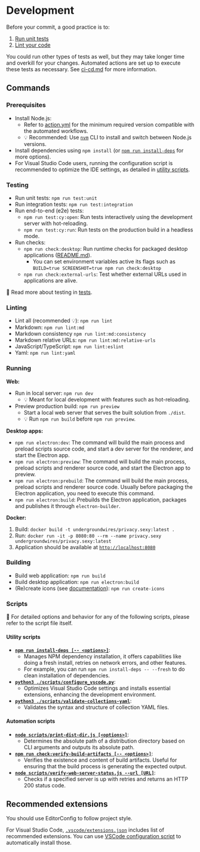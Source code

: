 # Development

Before your commit, a good practice is to:

1. [Run unit tests](#testing)
2. [Lint your code](#linting)

You could run other types of tests as well, but they may take longer time and overkill for your changes.
Automated actions are set up to execute these tests as necessary.
See [ci-cd.md](./ci-cd.md) for more information.

## Commands

### Prerequisites

- Install Node.js:
  - Refer to [action.yml](./../.github/actions/setup-node/action.yml) for the minimum required version compatible with the automated workflows.
  - 💡 Recommended: Use [`nvm`](https://github.com/nvm-sh/nvm) CLI to install and switch between Node.js versions.
- Install dependencies using `npm install` (or [`npm run install-deps`](#utility-scripts) for more options).
- For Visual Studio Code users, running the configuration script is recommended to optimize the IDE settings, as detailed in [utility scripts](#utility-scripts).

### Testing

- Run unit tests: `npm run test:unit`
- Run integration tests: `npm run test:integration`
- Run end-to-end (e2e) tests:
  - `npm run test:cy:open`: Run tests interactively using the development server with hot-reloading.
  - `npm run test:cy:run`: Run tests on the production build in a headless mode.
- Run checks:
  - `npm run check:desktop`: Run runtime checks for packaged desktop applications ([README.md](./../tests/checks/desktop-runtime-errors/check-desktop-runtime-errors/README.md)).
    - You can set environment variables active its flags such as `BUILD=true SCREENSHOT=true npm run check:desktop`
  - `npm run check:external-urls`: Test whether external URLs used in applications are alive.

📖 Read more about testing in [tests](./tests.md).

### Linting

- Lint all (recommended 💡): `npm run lint`
- Markdown: `npm run lint:md`
- Markdown consistency `npm run lint:md:consistency`
- Markdown relative URLs: `npm run lint:md:relative-urls`
- JavaScript/TypeScript: `npm run lint:eslint`
- Yaml: `npm run lint:yaml`

### Running

**Web:**

- Run in local server: `npm run dev`
  - 💡 Meant for local development with features such as hot-reloading.
- Preview production build: `npm run preview`
  - Start a local web server that serves the built solution from `./dist`.
  - 💡 Run `npm run build` before `npm run preview`.

**Desktop apps:**

- `npm run electron:dev`: The command will build the main process and preload scripts source code, and start a dev server for the renderer, and start the Electron app.
- `npm run electron:preview`: The command will build the main process, preload scripts and renderer source code, and start the Electron app to preview.
- `npm run electron:prebuild`: The command will build the main process, preload scripts and renderer source code. Usually before packaging the Electron application, you need to execute this command.
- `npm run electron:build`: Prebuilds the Electron application, packages and publishes it through `electron-builder`.

**Docker:**

1. Build: `docker build -t undergroundwires/privacy.sexy:latest .`
2. Run: `docker run -it -p 8080:80 --rm --name privacy.sexy undergroundwires/privacy.sexy:latest`
3. Application should be available at [`http://localhost:8080`](http://localhost:8080)

### Building

- Build web application: `npm run build`
- Build desktop application: `npm run electron:build`
- (Re)create icons (see [documentation](../img/README.md)): `npm run create-icons`

### Scripts

📖 For detailed options and behavior for any of the following scripts, please refer to the script file itself.

#### Utility scripts

- [**`npm run install-deps [-- <options>]`**](../scripts/npm-install.js):
  - Manages NPM dependency installation, it offers capabilities like doing a fresh install, retries on network errors, and other features.
  - For example, you can run `npm run install-deps -- --fresh` to do clean installation of dependencies.
- [**`python3 ./scripts/configure_vscode.py`**](../scripts/configure_vscode.py):
  - Optimizes Visual Studio Code settings and installs essential extensions, enhancing the development environment.
- [**`python3 ./scripts/validate-collections-yaml`**](../scripts/validate-collections-yaml/README.md):
  - Validates the syntax and structure of collection YAML files.

#### Automation scripts

- [**`node scripts/print-dist-dir.js [<options>]`**](../scripts/print-dist-dir.js):
  - Determines the absolute path of a distribution directory based on CLI arguments and outputs its absolute path.
- [**`npm run check:verify-build-artifacts [-- <options>]`**](../scripts/verify-build-artifacts.js):
  - Verifies the existence and content of build artifacts. Useful for ensuring that the build process is generating the expected output.
- [**`node scripts/verify-web-server-status.js --url [URL]`**](../scripts/verify-web-server-status.js):
  - Checks if a specified server is up with retries and returns an HTTP 200 status code.

## Recommended extensions

You should use EditorConfig to follow project style.

For Visual Studio Code, [`.vscode/extensions.json`](./../.vscode/extensions.json) includes list of recommended extensions.
You can use [VSCode configuration script](#utility-scripts) to automatically install those.
